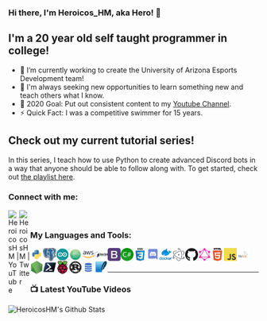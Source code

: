 ### Hi there, I'm Heroicos_HM, aka Hero! 👋

## I'm a 20 year old self taught programmer in college!
- 🔭 I’m currently working to create the University of Arizona Esports Development team!
- 🌱 I'm always seeking new opportunities to learn something new and teach others what I know.
- 🥅 2020 Goal: Put out consistent content to my [Youtube Channel][youtube].
- ⚡ Quick Fact: I was a competitive swimmer for 15 years.

## Check out my current tutorial series!
In this series, I teach how to use Python to create advanced Discord bots in a way that anyone should be able to follow along with.
To get started, check out [the playlist here][discordpyplaylist].

### Connect with me:

<!--[<img align="left" alt="codeSTACKr.com" width="22px" src="https://raw.githubusercontent.com/iconic/open-iconic/master/svg/globe.svg" />][website]-->
[<img align="left" alt="HeroicosHM | YouTube" width="22px" src="https://cdn.jsdelivr.net/npm/simple-icons@v3/icons/youtube.svg" />][youtube]
[<img align="left" alt="HeroicosHM | Twitter" width="22px" src="https://cdn.jsdelivr.net/npm/simple-icons@v3/icons/twitter.svg" />][twitter]
<!--[<img align="left" alt="HeroicosHM | LinkedIn" width="22px" src="https://cdn.jsdelivr.net/npm/simple-icons@v3/icons/linkedin.svg" />][linkedin]-->

<br />

### My Languages and Tools:

<img align="left" alt="Python" width="26px" src="https://github.com/github/explore/blob/master/topics/python/python.png?raw=true" />
<img align="left" alt="PostgreSQL" width="26px" src="https://github.com/github/explore/blob/master/topics/postgresql/postgresql.png?raw=true" />
<img align="left" alt="Arduino" width="26px" src="https://github.com/github/explore/blob/master/topics/arduino/arduino.png?raw=true" />
<img align="left" alt="Atom Editor" width="26px" src="https://github.com/github/explore/blob/master/topics/atom/atom.png?raw=true" />
<img align="left" alt="Amazon AWS" width="26px" src="https://github.com/github/explore/blob/master/topics/aws/aws.png?raw=true" />
<img align="left" alt="Bash" width="26px" src="https://github.com/github/explore/blob/master/topics/bash/bash.png?raw=true" />
<img align="left" alt="Bootstrap" width="26px" src="https://github.com/github/explore/blob/master/topics/bootstrap/bootstrap.png?raw=true" />
<img align="left" alt="C#" width="26px" src="https://github.com/github/explore/blob/master/topics/csharp/csharp.png?raw=true" />
<img align="left" alt="CSS" width="26px" src="https://github.com/github/explore/blob/master/topics/css/css.png?raw=true" />
<img align="left" alt="Discord" width="26px" src="https://github.com/github/explore/blob/master/topics/discord/discord.png?raw=true" />
<img align="left" alt="Docker" width="26px" src="https://github.com/github/explore/blob/master/topics/docker/docker.png?raw=true" />
<img align="left" alt="ElectronJS" width="26px" src="https://github.com/github/explore/blob/master/topics/electron/electron.png?raw=true" />
<img align="left" alt="Github" width="26px" src="https://github.com/github/explore/blob/master/topics/github/github.png?raw=true" />
<img align="left" alt="GraphQL" width="26px" src="https://github.com/github/explore/blob/master/topics/graphql/graphql.png?raw=true" />
<img align="left" alt="HTML" width="26px" src="https://github.com/github/explore/blob/master/topics/html/html.png?raw=true" />
<img align="left" alt="Javascript" width="26px" src="https://github.com/github/explore/blob/master/topics/javascript/javascript.png?raw=true" />
<img align="left" alt="MySQL" width="26px" src="https://github.com/github/explore/blob/master/topics/mysql/mysql.png?raw=true" />
<img align="left" alt="NodeJS" width="26px" src="https://github.com/github/explore/blob/master/topics/nodejs/nodejs.png?raw=true" />
<img align="left" alt="Powershell" width="26px" src="https://github.com/github/explore/blob/master/topics/powershell/powershell.png?raw=true" />
<img align="left" alt="Raspberry Pi" width="26px" src="https://github.com/github/explore/blob/master/topics/raspberry-pi/raspberry-pi.png?raw=true" />
<img align="left" alt="Rust" width="26px" src="https://github.com/github/explore/blob/master/topics/rust/rust.png?raw=true" />
<img align="left" alt="SQL" width="26px" src="https://github.com/github/explore/blob/master/topics/sql/sql.png?raw=true" />
<img align="left" alt="SQLite" width="26px" src="https://github.com/github/explore/blob/master/topics/sqlite/sqlite.png?raw=true" />

<br />
<br />

---

### 📺 Latest YouTube Videos
<!-- YOUTUBE:START -->
<!-- YOUTUBE:END -->

<img align="left" alt="HeroicosHM's Github Stats" src="https://github-readme-stats.vercel.app/api?username=HeroicosHM&show_icons=true&hide_border=true" />

<!--[website]: https://HeroicosHM.com-->
[twitter]: https://twitter.com/HeroicosH
[youtube]: https://youtube.com/HeroicosHM
<!--[linkedin]: https://www.linkedin.com/in/houghton-mayfield-00a99719b/-->
[discordpyplaylist]: https://www.youtube.com/playlist?list=PLkwxH9e_vrAJ0WbEsFA9W3I1W-g_BTsbt

<!--
**HeroicosHM/HeroicosHM** is a ✨ _special_ ✨ repository because its `README.md` (this file) appears on your GitHub profile.

Here are some ideas to get you started:

- 🔭 I’m currently working on ...
- 🌱 I’m currently learning ...
- 👯 I’m looking to collaborate on ...
- 🤔 I’m looking for help with ...
- 💬 Ask me about ...
- 📫 How to reach me: ...
- 😄 Pronouns: ...
- ⚡ Fun fact: ...
-->
